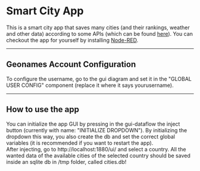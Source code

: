 # Smart City App
This is a smart city app that saves many cities (and their rankings, weather and other data) according to some APIs (which can be found [here](https://docs.google.com/document/d/1qboEuLH-l-9isQfCn9RzCzkCyO4TYGtqEFc8UejJHHo/edit?usp=sharing)). You can checkout the app for yourself by installing [Node-RED](https://nodered.org/).

---
## Geonames Account Configuration
To configure the username, go to the gui diagram and set it in the "GLOBAL USER CONFIG" component (replace it where it says yourusername).

---
## How to use the app
You can initialize the app GUI by pressing in the gui-dataflow the inject button (currently with name: "INITIALIZE DROPDOWN"). By initializing the dropdown this way, you also create the db and set the correct global variables (it is recommended if you want to restart the app). 
<br>
After injecting, go to http://localhost:1880/ui/ and select a country. All the wanted data of the available cities of the selected country should be saved inside an sqlite db in /tmp folder, called cities.db!
